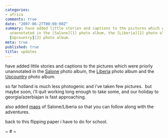 ```yaml
---
categories:
- africa
comments: true
date: "2007-06-27T00:00:00Z"
summary: have added little stories and captions to the pictures which were priorly
  unannotated in the [Salone][1] photo album, the [Liberia][2] photo album and the
  [Upcountry][3] photo album.
meta: true
published: true
title: updates
---
```


have added little stories and captions to the pictures which were priorly unannotated in the [Salone][1] photo album, the [Liberia][2] photo album and the [Upcountry][3] photo album.

 [1]: http://caseykuhlman.typepad.com/photos/colonialism/index.html
 [2]: http://caseykuhlman.typepad.com/photos/little_america/index.html
 [3]: http://caseykuhlman.typepad.com/photos/visiting_cannibals/index.html

so far holland is much less photogenic and i’ve taken few pictures.  but maybe soon, i’ll quit working long enough to take some, and our holiday to georgia/azerbiajan is fast approaching.  

also added [maps][4] of Salone/Liberia so that you can follow along with the adventures.

 [4]: http://caseykuhlman.typepad.com/underwater/maps_of_salone.html

back to this flipping paper i have to do for school.

~ # ~
